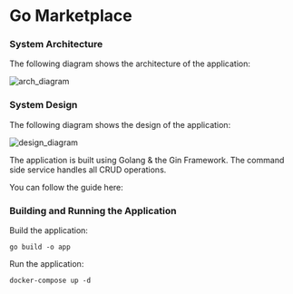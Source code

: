 # Go Marketplace

### System Architecture
The following diagram shows the architecture of the application:

![arch_diagram](../backend/img/architecture.png)

### System Design
The following diagram shows the design of the application:

![design_diagram](../backend/img/ecommerce_design.png)

The application is built using Golang & the Gin Framework. The command side service handles all CRUD operations.

You can follow the guide here: 

### Building and Running the Application
Build the application:

`go build -o app`

Run the application:

`docker-compose up -d`
